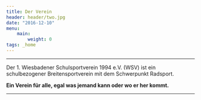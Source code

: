```yaml
---
title: Der Verein
header: header/two.jpg
date: "2016-12-10"
menu: 
    main:
        weight: 0
tags: _home
---
```


---

<span class="slogan">Der 1. Wiesbadener Schulsportverein 1994 e.V. (WSV) ist ein schulbezogener Breitensportverein mit dem Schwerpunkt Radsport.

<span class="slogan">**Ein Verein für alle, egal was jemand kann oder wo er her kommt.**</span>

---

